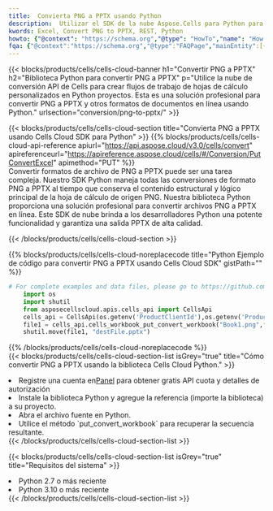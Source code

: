 ```yaml
---
title:  Convierta PNG a PPTX usando Python
description:  Utilizar el SDK de la nube Aspose.Cells para Python para convertir un archivo de formato PNG a un archivo de formato PPTX.
kwords: Excel, Convert PNG to PPTX, REST, Python
howto: {"@context": "https://schema.org","@type": "HowTo","name": "How to convert PNG to PPTX using the Cells Cloud Python library.","description": "How to convert PNG to PPTX using the Cells Cloud Python library.","image": {"@type": "ImageObject"},"url": "/python/conversion/png-to-pptx/","step": [{ "@type": "HowToStep","name": "How to convert PNG to PPTX using the Cells Cloud Python library. step 1", "image": {"@type": "ImageObject",},"url": "/python/conversion/png-to-pptx/","text": "Register an account at <a href='https://dashboard.aspose.cloud/'>Dashboard</a> to get free API quota & authorization details",},{ "@type": "HowToStep","name": "How to convert PNG to PPTX using the Cells Cloud Python library. step 1", "image": {"@type": "ImageObject",},"url": "/python/conversion/png-to-pptx/","text": "Install Python library and add the reference (import the library) to your project.",},{ "@type": "HowToStep","name": "How to convert PNG to PPTX using the Cells Cloud Python library. step 1", "image": {"@type": "ImageObject",},"url": "/python/conversion/png-to-pptx/","text": "Open the source file in Python.",},{ "@type": "HowToStep","name": "How to convert PNG to PPTX using the Cells Cloud Python library. step 1", "image": {"@type": "ImageObject",},"url": "/python/conversion/png-to-pptx/","text": "Use the `put_convert_workbook` method to retrieve the resulting stream.",}, ],"supply": {"@type": "HowToSupply","name": "document"},"tool": [{"@type": "HowToTool","name": "PyCharm, Visual Studio Code, Sublime, Eclipse"},{"@type": "HowToTool","name": "Aspose Cells"}],"totalTime": "PT6M"}
fqa: {"@context":"https://schema.org","@type":"FAQPage","mainEntity":[{"@type":"Question","name":"Why convert file formats in C# using REST API?","acceptedAnswer":{"@type":"Answer","text":"Documents are encoded in many ways, and some files may be incompatible with the software you use. To open and read such files, just convert them to appropriate file formats.<br/><ol><li>Install .NET SDK and add the reference (import the library) to your project.</li><li>Open the source file in C# using REST API.</li><li>Call the PutConvertWorkbookRequest() method, passing an output filename with required extension.</li><li>Get the result of conversion as a separate file.</li></ol>"}},{"@type":"Question","name":"What file formats can I convert with your C# library?","acceptedAnswer":{"@type":"Answer","text":"We support a variety of file formats for conversion using .NET library, including XLSX, Excel, xls , PDF, CSV, HTML, Markdown, XML, PNG, JPG, TIFF, Json, TXT and many more."}},{"@type":"Question","name":"What is the maximum allowed file size for conversion using this .NET library?","acceptedAnswer":{"@type":"Answer","text":"There are no file size limits for format conversions using .NET library."}}]}
---
```

{{< blocks/products/cells/cells-cloud-banner h1="Convertir PNG a PPTX" h2="Biblioteca Python para convertir PNG a PPTX" p="Utilice la nube de conversión API de Cells para crear flujos de trabajo de hojas de cálculo personalizados en Python proyectos. Esta es una solución profesional para convertir PNG a PPTX y otros formatos de documentos en línea usando Python." urlsection="conversion/png-to-pptx/" >}}

{{< blocks/products/cells/cells-cloud-section title="Convierta PNG a PPTX usando Cells Cloud SDK para Python" >}}
{{% blocks/products/cells/cells-cloud-api-reference apiurl="https://api.aspose.cloud/v3.0/cells/convert" apireferenceurl="https://apireference.aspose.cloud/cells/#/Conversion/PutConvertExcel" apimethod="PUT" %}}
<br/>
Convertir formatos de archivo de PNG a PPTX puede ser una tarea compleja. Nuestro SDK Python maneja todas las conversiones de formato PNG a PPTX al tiempo que conserva el contenido estructural y lógico principal de la hoja de cálculo de origen PNG. Nuestra biblioteca Python proporciona una solución profesional para convertir archivos PNG a PPTX en línea. Este SDK de nube brinda a los desarrolladores Python una potente funcionalidad y garantiza una salida PPTX de alta calidad.

{{< /blocks/products/cells/cells-cloud-section >}}

{{% blocks/products/cells/cells-cloud-noreplacecode title="Python Ejemplo de código para convertir PNG a PPTX usando Cells Cloud SDK" gistPath="" %}}
 
```python
# For complete examples and data files, please go to https://github.com/aspose-cells-cloud/aspose-cells-cloud-python/
    import os
    import shutil
    from asposecellscloud.apis.cells_api import CellsApi
    cells_api = CellsApi(os.getenv('ProductClientId'),os.getenv('ProductClientSecret'))
    file1 = cells_api.cells_workbook_put_convert_workbook("Book1.png",format="pptx")
    shutil.move(file1, "destFile.pptx")     
```
 
{{% /blocks/products/cells/cells-cloud-noreplacecode %}}
<br/>
{{< blocks/products/cells/cells-cloud-section-list isGrey="true" title="Cómo convertir PNG a PPTX usando la biblioteca Cells Cloud Python." >}}
<li> Registre una cuenta en<a href="https://dashboard.aspose.cloud/">Panel</a> para obtener gratis API cuota y detalles de autorización</li>
<li>Instale la biblioteca Python y agregue la referencia (importe la biblioteca) a su proyecto.</li>
<li>Abra el archivo fuente en Python.</li>
<li>Utilice el método `put_convert_workbook` para recuperar la secuencia resultante.</li>
{{< /blocks/products/cells/cells-cloud-section-list >}}

{{< blocks/products/cells/cells-cloud-section-list isGrey="true" title="Requisitos del sistema" >}}
<li>Python 2.7 o más reciente</li>
<li>Python 3.10 o más reciente</li>
{{< /blocks/products/cells/cells-cloud-section-list >}}
